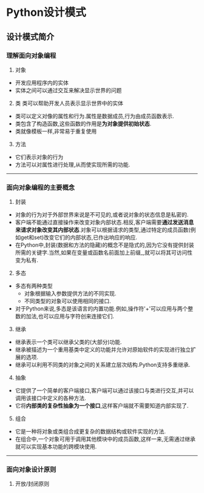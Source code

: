 # Python设计模式

## 设计模式简介
### 理解面向对象编程
1. 对象
* 开发应用程序内的实体
* 实体之间可以通过交互来解决显示世界的问题

2. 类
类可以帮助开发人员表示显示世界中的实体
* 类可以定义对像的属性和行为.属性是数据成员,行为由成员函数表示.
* 类包含了构造函数,这些函数的作用是**为对象提供初始状态**.
* 类就像模板一样,非常易于重复使用

3. 方法
* 它们表示对象的行为
* 方法可以对属性进行处理,从而使实现所需的功能.

*** 
### 面向对象编程的主要概念
1. 封装
* 对象的行为对于外部世界来说是不可见的,或者说对象的状态信息是私密的.
* 客户端不能通过直接操作来改变对象内部状态.相反,客户端需要**通过发送消息来请求对象改变其内部状态**.对象可以根据请求的类型,通过特定的成员函数(例如get和set)改变它们的内部状态,已作出响应的响应.
* 在Python中,封装(数据和方法的隐藏)的概念不是隐式的,因为它没有提供封装所需的关键字.当然,如果在变量或函数名前面加上前缀_,就可以将其可访问性变为私有.
2. 多态
* 多态有两种类型
  * 对象根据输入参数提供方法的不同实现.
  * 不同类型的对象可以使用相同的接口.
* 对于Python来说,多态是该语言的内置功能.例如,操作符'+'可以应用与两个整数的加法,也可以应用与字符创来连接它们.
3. 继承
* 继承表示一个类可以继承父类的(大部分)功能.
* 继承被描述为一个重用基类中定义的功能并允许对原始软件的实现进行独立扩展的选项.
* 继承可以利用不同类的对象之间的关系建立层次结构.Python支持多重继承.
4. 抽象
* 它提供了一个简单的客户端接口,客户端可以通过该接口与类进行交互,并可以调用该接口中定义的各种方法.
* 它将**内部类的复杂性抽象为一个接口**,这样客户端就不需要知道内部实现了.
5. 组合
* 它是一种将对象或类组合成更复杂的数据结构或软件实现的方法.
* 在组合中,一个对象可用于调用其他模块中的成员函数,这样一来,无需通过继承就可以实现基本功能的跨模块使用.

*** 
### 面向对象设计原则
1. 开放/封闭原则
